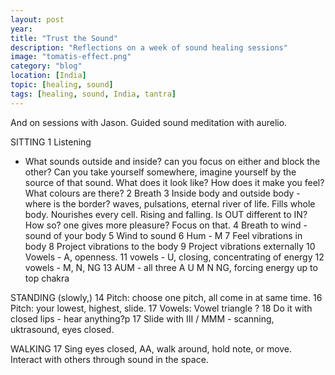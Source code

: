 ```yaml
---
layout: post
year: 
title: "Trust the Sound"
description: "Reflections on a week of sound healing sessions"
image: "tomatis-effect.png"
category: "blog"
location: [India]
topic: [healing, sound]
tags: [healing, sound, India, tantra]
---
```


And on sessions with Jason.
Guided sound meditation with aurelio.

SITTING
1 Listening
- What sounds outside and inside? can you focus on either and block the other? Can you take yourself somewhere, imagine yourself by the source of that sound. What does it look like? How does it make you feel? What colours are there?
2 Breath 
3 Inside body and outside body - where is the border? waves, pulsations, eternal river of life. Fills whole body. Nourishes every cell. Rising and falling. Is OUT different to IN? How so?  one gives more pleasure? Focus on that.
4 Breath to wind - sound of your body
5 Wind to sound
6 Hum - M
7 Feel vibrations in body
8 Project vibrations to the body
9 Project vibrations externally
10 Vowels - A, openness. 
11 vowels - U, closing, concentrating of energy
12 vowels - M, N, NG
13 AUM - all three A U M N NG, forcing energy up to top chakra

STANDING (slowly,)
14 Pitch: choose one pitch, all come in at same time.
16 Pitch: your lowest, highest, slide.
17 Vowels: Vowel triangle ?
18 Do it with closed lips - hear anything?p
17 Slide with III / MMM - scanning, uktrasound, eyes closed.

WALKING
17 Sing eyes closed, AA, walk around, hold note, or move. Interact with others through sound in the space.